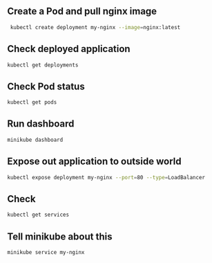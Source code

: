 ## Create a Pod and pull nginx image

```bash
 kubectl create deployment my-nginx --image=nginx:latest
 ```

## Check deployed application

```bash
kubectl get deployments
```

## Check Pod status

```bash
kubectl get pods
```

## Run dashboard 

```bash
minikube dashboard
```

## Expose out application to outside world

```bash
kubectl expose deployment my-nginx --port=80 --type=LoadBalancer
```

## Check

```bash
kubectl get services
```

## Tell minikube about this

```bash
minikube service my-nginx
```